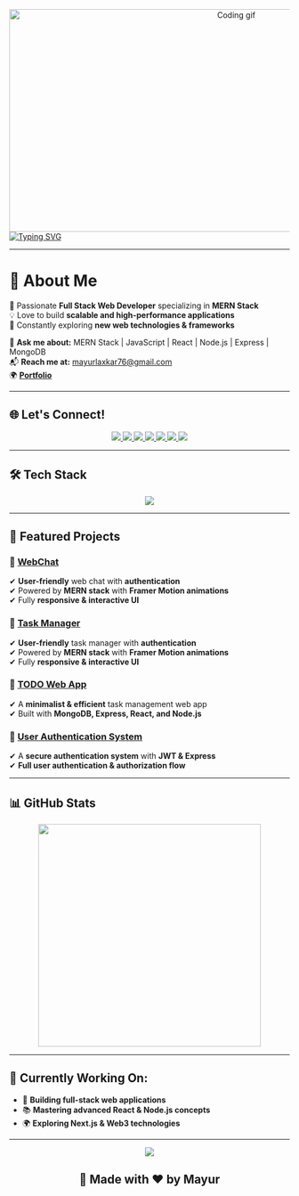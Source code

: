 <div align="center">
  <img src="https://user-images.githubusercontent.com/115386517/225841791-e6eb2fcf-6de1-45ec-a5e8-0c321f0af245.gif" alt="Coding gif" height="400" width="800"/>
</div>

<a href="https://git.io/typing-svg">
  <img src="https://readme-typing-svg.herokuapp.com?font=Fira+Code&pause=1000&color=00C3FF&center=true&vCenter=true&width=500&height=50&lines=Hey+there!+I'm+Mayur+🚀;Full+Stack+Developer;MERN+Stack+Enthusiast;Always+learning+new+things!" alt="Typing SVG"/>
</a>

---

# 🚀 About Me

🎯 Passionate **Full Stack Web Developer** specializing in **MERN Stack**  
💡 Love to build **scalable and high-performance applications**  
🌱 Constantly exploring **new web technologies & frameworks**  

🔹 **Ask me about:** MERN Stack | JavaScript | React | Node.js | Express | MongoDB  
📬 **Reach me at:** [mayurlaxkar76@gmail.com](mailto:mayurlaxkar76@gmail.com)  
🌍 **[Portfolio](https://portfolio-msuv.onrender.com/)**


---

## 🌐 Let's Connect!

<p align="center">
  <a href="https://www.linkedin.com/in/mayur-lakshkar" target="_blank">
    <img src="https://img.shields.io/badge/LinkedIn-0077B5?style=for-the-badge&logo=linkedin&logoColor=white"/>
  </a>
  <a href="mailto:mayurlaxkar76@gmail.com">
    <img src="https://img.shields.io/badge/Email-D14836?style=for-the-badge&logo=gmail&logoColor=white"/>
  </a>
  <a href="https://github.com/mayur777-ui" target="_blank">
    <img src="https://img.shields.io/badge/GitHub-181717?style=for-the-badge&logo=github&logoColor=white"/>
  </a>
  <a href="https://twitter.com/your_twitter" target="_blank">
    <img src="https://img.shields.io/badge/Twitter-1DA1F2?style=for-the-badge&logo=twitter&logoColor=white"/>
  </a>
  <a href="https://www.instagram.com/your_instagram" target="_blank">
    <img src="https://img.shields.io/badge/Instagram-E4405F?style=for-the-badge&logo=instagram&logoColor=white"/>
  </a>
  <a href="https://discord.gg/yourdiscord" target="_blank">
    <img src="https://img.shields.io/badge/Discord-5865F2?style=for-the-badge&logo=discord&logoColor=white"/>
  </a>
  <a href="https://t.me/yourtelegram" target="_blank">
    <img src="https://img.shields.io/badge/Telegram-26A5E4?style=for-the-badge&logo=telegram&logoColor=white"/>
  </a>
</p>

---

## 🛠 Tech Stack

<div align="center">
  <img src="https://skillicons.dev/icons?i=react,nodejs,express,mongodb,js,html,css,tailwind,bootstrap,git,github,vscode,c,cpp,python,mysql,java" />
</div>

---

## 🚀 Featured Projects

### 🔹 [WebChat](https://github.com/mayur777-ui/Web-chat-app)
✔ **User-friendly** web chat with **authentication**  
✔ Powered by **MERN stack** with **Framer Motion animations**  
✔ Fully **responsive & interactive UI**  

### 🔹 [Task Manager](https://task-manager-1-9lkd.onrender.com/)
✔ **User-friendly** task manager with **authentication**  
✔ Powered by **MERN stack** with **Framer Motion animations**  
✔ Fully **responsive & interactive UI**  

### 🔹 [TODO Web App](https://github.com/mayur777-ui/TODO-APP)
✔ A **minimalist & efficient** task management web app  
✔ Built with **MongoDB, Express, React, and Node.js**  

### 🔹 [User Authentication System](https://github.com/mayur777-ui/Authentication-And-Authorization)
✔ A **secure authentication system** with **JWT & Express**  
✔ **Full user authentication & authorization flow**  

---

## 📊 GitHub Stats

<div align="center">
  <img src="https://github-readme-stats.vercel.app/api?username=mayur777-ui&show_icons=true&theme=radical" width="400px"/>

  <br/>
</div>

---

## 🎯 Currently Working On:

- 🚀 **Building full-stack web applications**  
- 📚 **Mastering advanced React & Node.js concepts**  
- 🌍 **Exploring Next.js & Web3 technologies**  

---

<div align="center">
  <img src="https://readme-typing-svg.herokuapp.com?font=Fira+Code&color=00C3FF&center=true&vCenter=true&width=500&height=50&lines=Building+Innovative+Web+Apps+with+MERN"/>
</div>

<div align="center">
  <h2>🚀 Made with ❤️ by Mayur</h2>
</div>
